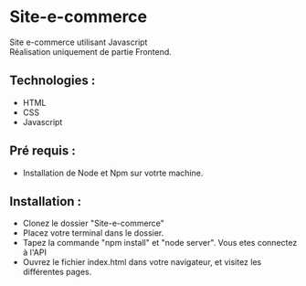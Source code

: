 # Site-e-commerce

 Site e-commerce utilisant Javascript  
 Réalisation uniquement de partie Frontend.
 
## Technologies :
* HTML  
* CSS
* Javascript  

## Pré requis :
* Installation de Node et Npm sur votrte machine.  

## Installation :
* Clonez le dossier "Site-e-commerce"
* Placez votre terminal dans le dossier.
* Tapez la commande "npm install" et "node server". Vous etes connectez à l'API
* Ouvrez le fichier index.html dans votre navigateur, et visitez les différentes pages.

